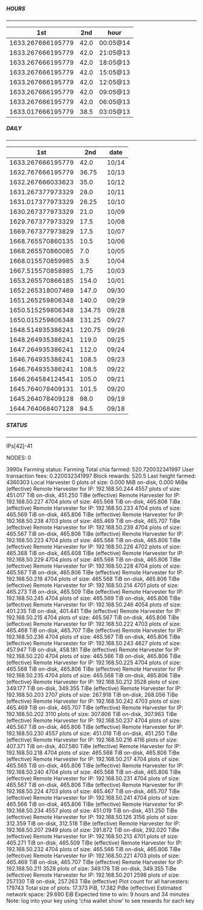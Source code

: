 ##### HOURS
-------

| 1st | 2nd | hour |
|---|----|-----|
|1633.267666195779 | 42.0 | 00:05@14 |
|1633.267666195779 | 42.0 | 21:05@13 |
|1633.267666195779 | 42.0 | 18:05@13 |
|1633.267666195779 | 42.0 | 15:05@13 |
|1633.267666195779 | 42.0 | 12:05@13 |
|1633.267666195779 | 42.0 | 09:05@13 |
|1633.267666195779 | 42.0 | 06:05@13 |
|1633.017666195779 | 38.5 | 03:05@13 |

##### DAILY
-------

| 1st | 2nd | date |
|---|----|-----|
|1633.267666195779 | 42.0 | 10/14 |
|1632.767666195779 | 36.75 | 10/13 |
|1632.267666033623 | 35.0 | 10/12 |
|1631.267377973329 | 28.0 | 10/11 |
|1631.017377973329 | 26.25 | 10/10 |
|1630.267377973329 | 21.0 | 10/09 |
|1629.767377973329 | 17.5 | 10/08 |
|1669.767377973829 | 17.5 | 10/07 |
|1668.765570860135 | 10.5 | 10/06 |
|1668.265570860085 | 7.0 | 10/05 |
|1668.015570859985 | 3.5 | 10/04 |
|1667.515570858985 | 1.75 | 10/03 |
|1653.265570866185 | 154.0 | 10/01 |
|1652.265318007469 | 147.0 | 09/30 |
|1651.265259806348 | 140.0 | 09/29 |
|1650.515259806348 | 134.75 | 09/28 |
|1650.015259806348 | 131.25 | 09/27 |
|1648.514935386241 | 120.75 | 09/26 |
|1648.264935386241 | 119.0 | 09/25 |
|1647.264935386241 | 112.0 | 09/24 |
|1646.764935386241 | 108.5 | 09/23 |
|1646.764935386241 | 108.5 | 09/22 |
|1646.264584124541 | 105.0 | 09/21 |
|1645.764078409131 | 101.5 | 09/20 |
|1645.264078409128 | 98.0 | 09/19 |
|1644.764068407128 | 94.5 | 09/18 |


##### STATUS
-------

IPs[42]-41

NODES: 0


3990x
Farming status: Farming
Total chia farmed: 520.720032341997
User transaction fees: 0.220032341997
Block rewards: 520.5
Last height farmed: 4360303
Local Harvester
   0 plots of size: 0.000 MiB on-disk, 0.000 MiBe (effective)
Remote Harvester for IP: 192.168.50.244
   4557 plots of size: 451.017 TiB on-disk, 451.250 TiBe (effective)
Remote Harvester for IP: 192.168.50.227
   4704 plots of size: 465.568 TiB on-disk, 465.806 TiBe (effective)
Remote Harvester for IP: 192.168.50.233
   4704 plots of size: 465.569 TiB on-disk, 465.806 TiBe (effective)
Remote Harvester for IP: 192.168.50.238
   4703 plots of size: 465.469 TiB on-disk, 465.707 TiBe (effective)
Remote Harvester for IP: 192.168.50.239
   4704 plots of size: 465.567 TiB on-disk, 465.806 TiBe (effective)
Remote Harvester for IP: 192.168.50.223
   4704 plots of size: 465.568 TiB on-disk, 465.806 TiBe (effective)
Remote Harvester for IP: 192.168.50.226
   4702 plots of size: 465.368 TiB on-disk, 465.608 TiBe (effective)
Remote Harvester for IP: 192.168.50.229
   4704 plots of size: 465.568 TiB on-disk, 465.806 TiBe (effective)
Remote Harvester for IP: 192.168.50.228
   4704 plots of size: 465.567 TiB on-disk, 465.806 TiBe (effective)
Remote Harvester for IP: 192.168.50.219
   4704 plots of size: 465.568 TiB on-disk, 465.806 TiBe (effective)
Remote Harvester for IP: 192.168.50.214
   4701 plots of size: 465.273 TiB on-disk, 465.509 TiBe (effective)
Remote Harvester for IP: 192.168.50.245
   4704 plots of size: 465.569 TiB on-disk, 465.806 TiBe (effective)
Remote Harvester for IP: 192.168.50.246
   4054 plots of size: 401.235 TiB on-disk, 401.441 TiBe (effective)
Remote Harvester for IP: 192.168.50.215
   4704 plots of size: 465.567 TiB on-disk, 465.806 TiBe (effective)
Remote Harvester for IP: 192.168.50.222
   4703 plots of size: 465.468 TiB on-disk, 465.707 TiBe (effective)
Remote Harvester for IP: 192.168.50.236
   4704 plots of size: 465.567 TiB on-disk, 465.806 TiBe (effective)
Remote Harvester for IP: 192.168.50.243
   4627 plots of size: 457.947 TiB on-disk, 458.181 TiBe (effective)
Remote Harvester for IP: 192.168.50.220
   4704 plots of size: 465.566 TiB on-disk, 465.806 TiBe (effective)
Remote Harvester for IP: 192.168.50.225
   4704 plots of size: 465.568 TiB on-disk, 465.806 TiBe (effective)
Remote Harvester for IP: 192.168.50.235
   4704 plots of size: 465.568 TiB on-disk, 465.806 TiBe (effective)
Remote Harvester for IP: 192.168.50.212
   3528 plots of size: 349.177 TiB on-disk, 349.355 TiBe (effective)
Remote Harvester for IP: 192.168.50.203
   2707 plots of size: 267.918 TiB on-disk, 268.056 TiBe (effective)
Remote Harvester for IP: 192.168.50.242
   4703 plots of size: 465.469 TiB on-disk, 465.707 TiBe (effective)
Remote Harvester for IP: 192.168.50.202
   3110 plots of size: 307.806 TiB on-disk, 307.963 TiBe (effective)
Remote Harvester for IP: 192.168.50.237
   4704 plots of size: 465.567 TiB on-disk, 465.806 TiBe (effective)
Remote Harvester for IP: 192.168.50.230
   4557 plots of size: 451.018 TiB on-disk, 451.250 TiBe (effective)
Remote Harvester for IP: 192.168.50.216
   4116 plots of size: 407.371 TiB on-disk, 407.580 TiBe (effective)
Remote Harvester for IP: 192.168.50.218
   4704 plots of size: 465.568 TiB on-disk, 465.806 TiBe (effective)
Remote Harvester for IP: 192.168.50.217
   4704 plots of size: 465.565 TiB on-disk, 465.806 TiBe (effective)
Remote Harvester for IP: 192.168.50.240
   4704 plots of size: 465.568 TiB on-disk, 465.806 TiBe (effective)
Remote Harvester for IP: 192.168.50.231
   4704 plots of size: 465.567 TiB on-disk, 465.806 TiBe (effective)
Remote Harvester for IP: 192.168.50.224
   4703 plots of size: 465.467 TiB on-disk, 465.707 TiBe (effective)
Remote Harvester for IP: 192.168.50.241
   4704 plots of size: 465.566 TiB on-disk, 465.806 TiBe (effective)
Remote Harvester for IP: 192.168.50.234
   4557 plots of size: 451.019 TiB on-disk, 451.250 TiBe (effective)
Remote Harvester for IP: 192.168.50.126
   3156 plots of size: 312.359 TiB on-disk, 312.518 TiBe (effective)
Remote Harvester for IP: 192.168.50.207
   2949 plots of size: 291.872 TiB on-disk, 292.020 TiBe (effective)
Remote Harvester for IP: 192.168.50.213
   4701 plots of size: 465.271 TiB on-disk, 465.509 TiBe (effective)
Remote Harvester for IP: 192.168.50.232
   4704 plots of size: 465.566 TiB on-disk, 465.806 TiBe (effective)
Remote Harvester for IP: 192.168.50.221
   4703 plots of size: 465.469 TiB on-disk, 465.707 TiBe (effective)
Remote Harvester for IP: 192.168.50.211
   3528 plots of size: 349.178 TiB on-disk, 349.355 TiBe (effective)
Remote Harvester for IP: 192.168.50.201
   2598 plots of size: 257.130 TiB on-disk, 257.263 TiBe (effective)
Plot count for all harvesters: 179743
Total size of plots: 17.373 PiB, 17.382 PiBe (effective)
Estimated network space: 29.690 EiB
Expected time to win: 9 hours and 34 minutes
Note: log into your key using 'chia wallet show' to see rewards for each key

